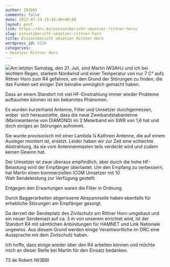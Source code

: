 ```yaml
---
author: IN3DOV
comments: false
date: 2012-07-24 15:44:40+00:00
layout: post
link: https://drc.bz/einsatzbericht-umsetzer-rittner-horn/
slug: einsatzbericht-umsetzer-rittner-horn
title: Einsatzbericht Umsetzer Rittner Horn
wordpress_id: 5128
categories:
- Umsetzer Rittner Horn
---
```


[![](https://drc.bz/wp-content/uploads/2012/07/ritten1-300x224.jpg)](https://drc.bz/wp-content/uploads/2012/07/ritten1.jpg)Am letzten Samstag, den 21. Juli, sind Martin IW3AHJ und ich bei leichtem Regen, starkem Nordwind und einer Temperatur von nur 7 C° aufs Rittner Horn zum R4 gefahren, um den Grund der Störungen zu finden, die das Funken seit einiger Zeit beinahe unmöglich gemacht haben.




Dass an einem Standort mit viel HF-Einstrahlung immer wieder Probleme auftauchen können ist ein bekanntes Phänomen.




Es wurden kurzerhand Antenne, Filter und Umsetzer durchgemessen, wobei  sich herausstellte, dass die neue Zweibandstabantenne (Marineantenne von DIAMOND) im 2 Meterband ein SWR von 1,6 hat und doch einiges an Störungen aufnimmt.




Sie wurde provisorisch mit einer Lambda ¼ Kathrein Antenne, die auf einem Ausleger montiert ist, ersetzt. Leider haben wir zur Zeit eine schlechte Abstrahlung, da sie vom Antennenmasten teils verdeckt wird und zudem keinen Gewinn hat.




Der Umsetzer ist zwar überaus empfindlich, aber durch die hohe HF-Belastung wird der Empfänger überlastet. Um den Empfang zu verbessern, hat Martin einen kommerziellen ICOM Umsetzer mit 10 Watt Sendeleistung zur Verfügung gestellt.




Entgegen den Erwartungen waren die Filter in Ordnung.




Durch Baggerarbeiten abgerissene Abspannseile haben ebenfalls für erhebliche Störungen am Empfänger gesorgt.




Da derzeit der Sendeplatz des Zivilschutz am Rittner Horn umgebaut und ein neuer Sendemast auf ca. 3 m von unserem errichtet wird, ist der Standort R4 mit sämtlichen Anbindungen für HAMNET und Link Nationale ungewiss. Aus diesem Grund werden einige Verantwortliche im DRC eine Aussprache mit dem Zivilschutz haben.




Ich hoffe, dass einige wieder über den R4 arbeiten können und möchte mich an dieser Stelle bei Martin für den Einsatz bedanken.




73 de Robert IW3BBI
